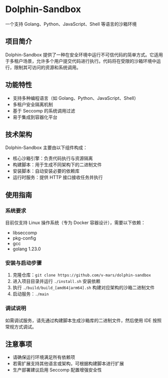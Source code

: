 # Dolphin-Sandbox
一个支持 Golang、Python、JavaScript、Shell 等语言的沙箱环境

## 项目简介
Dolphin-Sandbox 提供了一种在安全环境中运行不可信代码的简单方式。它适用于多租户场景，允许多个用户提交代码进行执行。代码将在受限的沙箱环境中运行，限制其可访问的资源和系统调用。

## 功能特性
- 支持多种编程语言（如 Golang、Python、JavaScript、Shell）
- 多租户安全隔离机制
- 基于 Seccomp 的系统调用过滤
- 易于集成到容器化平台

## 技术架构
Dolphin-Sandbox 主要由以下组件构成：
- 核心沙箱引擎：负责代码执行与资源隔离
- 构建脚本：用于生成不同架构下的二进制文件
- 安装脚本：自动安装必要的依赖库
- 运行时服务：提供 HTTP 接口接收任务并执行

## 使用指南
### 系统要求
目前仅支持 Linux 操作系统（专为 Docker 容器设计），需要以下依赖：
- libseccomp
- pkg-config
- gcc
- golang 1.23.0

### 安装与启动步骤
1. 克隆仓库：`git clone https://github.com/v-mars/dolphin-sandbox`
2. 进入项目目录并运行 `./install.sh` 安装依赖
3. 执行 `./build/build_[amd64|arm64].sh` 构建对应架构的沙箱二进制文件
4. 启动服务：`./main`

### 调试说明
如需调试服务，请先通过构建脚本生成沙箱库的二进制文件，然后使用 IDE 按照常规方式调试。

## 注意事项
- 请确保运行环境满足所有依赖项
- 若需扩展支持其他语言或架构，可根据构建脚本进行扩展
- 生产部署建议启用 Seccomp 配置增强安全性